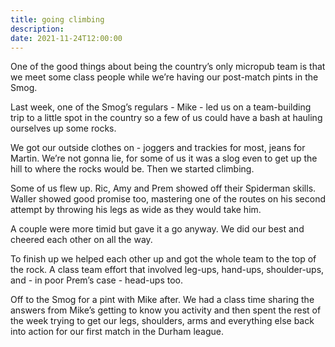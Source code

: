 ```yaml
---
title: going climbing
description:
date: 2021-11-24T12:00:00
---
```


One of the good things about being the country’s only micropub team is that we meet some class people while we’re having our post-match pints in the Smog.

Last week, one of the Smog’s regulars - Mike - led us on a team-building trip to a little spot in the country so a few of us could have a bash at hauling ourselves up some rocks.

We got our outside clothes on - joggers and trackies for most, jeans for Martin. We’re not gonna lie, for some of us it was a slog even to get up the hill to where the rocks would be. Then we started climbing.

Some of us flew up. Ric, Amy and Prem showed off their Spiderman skills. Waller showed good promise too, mastering one of the routes on his second attempt by throwing his legs as wide as they would take him.

A couple were more timid but gave it a go anyway. We did our best and cheered each other on all the way.

To finish up we helped each other up and got the whole team to the top of the rock. A class team effort that involved leg-ups, hand-ups, shoulder-ups, and - in poor Prem’s case - head-ups too.

Off to the Smog for a pint with Mike after. We had a class time sharing the answers from Mike’s getting to know you activity and then spent the rest of the week trying to get our legs, shoulders, arms and everything else back into action for our first match in the Durham league.
